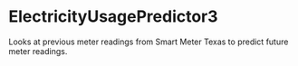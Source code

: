 # ElectricityUsagePredictor3
Looks at previous meter readings from Smart Meter Texas to predict future meter readings. 
